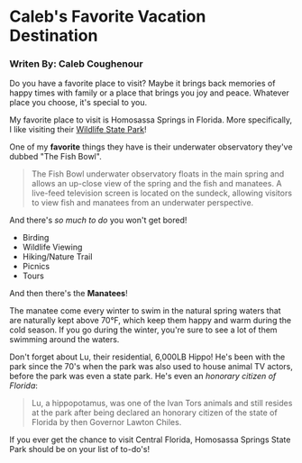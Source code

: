# Caleb's Favorite Vacation Destination
### Writen By: Caleb Coughenour

Do you have a favorite place to visit? Maybe it brings back memories of happy times with family or a place that brings you joy and peace. Whatever place you choose, it's special to you. 

My favorite place to visit is Homosassa Springs in Florida. More specifically, I like visiting their [Wildlife State Park](https://www.floridastateparks.org/parks-and-trails/ellie-schiller-homosassa-springs-wildlife-state-park)! 

One of my **favorite** things they have is their underwater observatory they've dubbed "The Fish Bowl".

>The Fish Bowl underwater observatory floats in the main spring and allows an up-close view of the spring and the fish and manatees. A live-feed television screen is located on the sundeck, allowing visitors to view fish and manatees from an underwater perspective.

And there's _so much to do_ you won't get bored!

* Birding
* Wildlife Viewing
* Hiking/Nature Trail
* Picnics
* Tours

And then there's the **Manatees**!

The manatee come every winter to swim in the natural spring waters that are naturally kept above 70°F, which keep them happy and warm during the cold season. If you go during the winter, you're sure to see a lot of them swimming around the waters.

Don't forget about Lu, their residential, 6,000LB Hippo! He's been with the park since the 70's when the park was also used to house animal TV actors, before the park was even a state park. He's even an _honorary citizen of Florida_:

>Lu, a hippopotamus, was one of the Ivan Tors animals and still resides at the park after being declared an honorary citizen of the state of Florida by then Governor Lawton Chiles. 

If you ever get the chance to visit Central Florida, Homosassa Springs State Park should be on your list of to-do's!


